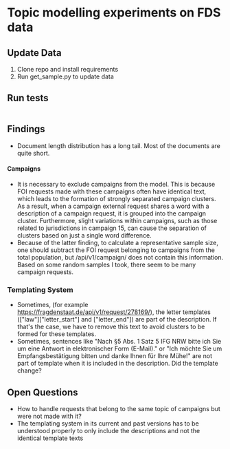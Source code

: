 # Topic modelling experiments on FDS data

## Update Data
1. Clone repo and install requirements
2. Run get_sample.py to update data

## Run tests
```
```

## Findings
- Document length distribution has a long tail. Most of the documents are quite short.
#### Campaigns
- It is necessary to exclude campaigns from the model. This is because FOI requests made with these campaigns often have identical text, which leads to the formation of strongly separated campaign clusters. As a result, when a campaign external request shares a word with a description of a campaign request, it is grouped into the campaign cluster. Furthermore, slight variations within campaigns, such as those related to jurisdictions in campaign 15, can cause the separation of clusters based on just a single word difference.
- Because of the latter finding, to calculate a representative sample size, one should subtract the FOI request belonging to campaigns from the total population, but /api/v1/campaign/ does not contain this information. Based on some random samples I took, there seem to be many campaign requests.
### Templating System
- Sometimes, (for example https://fragdenstaat.de/api/v1/request/278169/), the letter templates (\["law"\]\["letter_start"\] and \["letter_end"\]) are part of the description. If that's the case, we have to remove this text to avoid clusters to be formed for these templates.
- Sometimes, sentences like "Nach §5 Abs. 1 Satz 5 IFG NRW bitte ich Sie um eine Antwort in elektronischer Form (E-Mail)." or
"Ich möchte Sie um Empfangsbestätigung bitten und danke Ihnen für Ihre Mühe!" are not part of template when it is included in the description. Did the template change?

## Open Questions
- How to handle requests that belong to the same topic of campaigns but were not made with it?
- The templating system in its current and past versions has to be understood properly to only include the descriptions and not the identical template texts

